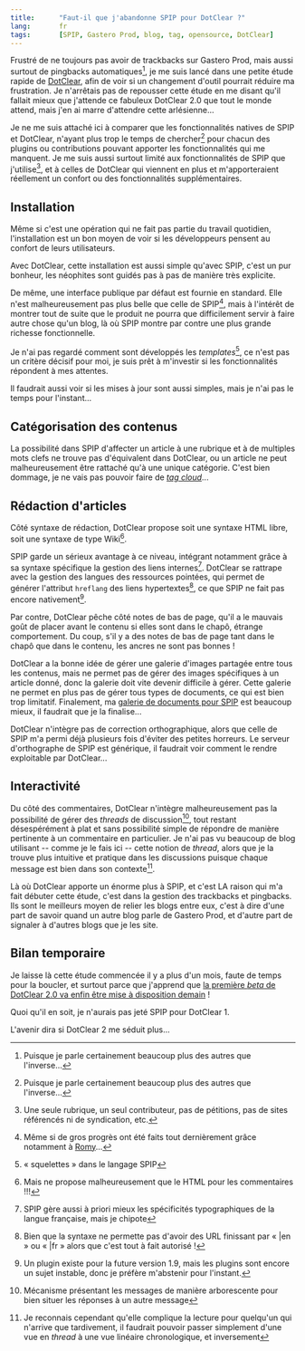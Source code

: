 ```yaml
---
title:      "Faut-il que j'abandonne SPIP pour DotClear ?"
lang:       fr
tags:       [SPIP, Gastero Prod, blog, tag, opensource, DotClear]
---
```


Frustré de ne toujours pas avoir de trackbacks sur Gastero Prod, mais aussi surtout de pingbacks automatiques[^1], je me suis lancé dans une petite étude rapide de [DotClear](http://www.dotclear.net/), afin de voir si un changement d'outil pourrait réduire ma frustration. Je n'arrêtais pas de repousser cette étude en me disant qu'il fallait mieux que j'attende ce fabuleux DotClear 2.0 que tout le monde attend, mais j'en ai marre d'attendre cette arlésienne...


[^1]: Puisque je parle certainement beaucoup plus des autres que l'inverse...

Je ne me suis attaché ici à comparer que les fonctionnalités natives de SPIP et DotClear, n'ayant plus trop le temps de chercher[^1] pour chacun des plugins ou contributions pouvant apporter les fonctionnalités qui me manquent. Je me suis aussi surtout limité aux fonctionnalités de SPIP que j'utilise[^2], et à celles de DotClear qui viennent en plus et m'apporteraient réellement un confort ou des fonctionnalités supplémentaires.

## Installation


Même si c'est une opération qui ne fait pas partie du travail quotidien, l'installation est un bon moyen de voir si les développeurs pensent au confort de leurs utilisateurs.

Avec DotClear, cette installation est aussi simple qu'avec SPIP, c'est un pur bonheur, les néophites sont guidés pas à pas de manière très explicite.

De même, une interface publique par défaut est fournie en standard. Elle n'est malheureusement pas plus belle que celle de SPIP[^3], mais à l'intérêt de montrer tout de suite que le produit ne pourra que difficilement servir à faire autre chose qu'un blog, là où SPIP montre par contre une plus grande richesse fonctionnelle.

Je n'ai pas regardé comment sont développés les *templates*[^4], ce n'est pas un critère décisif pour moi, je suis prêt à m'investir si les fonctionnalités répondent à mes attentes.

Il faudrait aussi voir si les mises à jour sont aussi simples, mais je n'ai pas le temps pour l'instant...

## Catégorisation des contenus


La possibilité dans SPIP d'affecter un article à une rubrique et à de multiples mots clefs ne trouve pas d'équivalent dans DotClear, ou un article ne peut malheureusement être rattaché qu'à une unique catégorie. C'est bien dommage, je ne vais pas pouvoir faire de *[tag cloud](art)*...

## Rédaction d'articles


Côté syntaxe de rédaction, DotClear propose soit une syntaxe HTML libre, soit une syntaxe de type Wiki[^5].

SPIP garde un sérieux avantage à ce niveau, intégrant notamment grâce à sa syntaxe spécifique la gestion des liens internes[^6]. DotClear se rattrape avec la gestion des langues des ressources pointées, qui permet de générer l'attribut `hreflang` des liens hypertextes[^7], ce que SPIP ne fait pas encore nativement[^8].

Par contre, DotClear pêche côté notes de bas de page, qu'il a le mauvais goût de placer avant le contenu si elles sont dans le chapô, étrange comportement. Du coup, s'il y a des notes de bas de page tant dans le chapô que dans le contenu, les ancres ne sont pas bonnes !

DotClear a la bonne idée de gérer une galerie d'images partagée entre tous les contenus, mais ne permet pas de gérer des images spécifiques à un article donné, donc la galerie doit vite devenir difficile à gérer. Cette galerie ne permet en plus pas de gérer tous types de documents, ce qui est bien trop limitatif. Finalement, ma [galerie de documents pour SPIP](???) est beaucoup mieux, il faudrait que je la finalise...

DotClear n'intègre pas de correction orthographique, alors que celle de SPIP m'a permi déjà plusieurs fois d'éviter des petites horreurs. Le serveur d'orthographe de SPIP est générique, il faudrait voir comment le rendre exploitable par DotClear...

## Interactivité


Du côté des commentaires, DotClear n'intègre malheureusement pas la possibilité de gérer des *threads* de discussion[^9], tout restant désespérément à plat et sans possibilité simple de répondre de manière pertinente à un commentaire en particulier. Je n'ai pas vu beaucoup de blog utilisant -- comme je le fais ici -- cette notion de *thread*, alors que je la trouve plus intuitive et pratique dans les discussions puisque chaque message est bien dans son contexte[^10].

Là où DotClear apporte un énorme plus à SPIP, et c'est LA raison qui m'a fait débuter cette étude, c'est dans la gestion des trackbacks et pingbacks. Ils sont le meilleurs moyen de relier les blogs entre eux, c'est à dire d'une part de savoir quand un autre blog parle de Gastero Prod, et d'autre part de signaler à d'autres blogs que je les site.

## Bilan temporaire


Je laisse là cette étude commencée il y a plus d'un mois, faute de temps pour la boucler, et surtout parce que j'apprend que [la première *beta* de DotClear 2.0 va enfin être mise à disposition demain](http://www.neokraft.net/post/2006/06/23/GandiBlog) !

Quoi qu'il en soit, je n'aurais pas jeté SPIP pour DotClear 1.

L'avenir dira si DotClear 2 me séduit plus...


[^1]: Et surtout de tester et tenir à jour

[^2]: Une seule rubrique, un seul contributeur, pas de pétitions, pas de sites référencés ni de syndication, etc.

[^3]: Même si de gros progrès ont été faits tout dernièrement grâce notamment à [Romy](http://romy.tetue.net/)...

[^4]: « squelettes » dans le langage SPIP

[^5]: Mais ne propose malheureusement que le HTML pour les commentaires !!!

[^6]: SPIP gère aussi à priori mieux les spécificités typographiques de la langue française, mais je chipote

[^7]: Bien que la syntaxe ne permette pas d'avoir des URL finissant par « |en » ou « |fr » alors que c'est tout à fait autorisé !

[^8]: Un plugin existe pour la future version 1.9, mais les plugins sont encore un sujet instable, donc je préfère m'abstenir pour l'instant.

[^9]: Mécanisme présentant les messages de manière arborescente pour bien situer les réponses à un autre message

[^10]: Je reconnais cependant qu'elle complique la lecture pour quelqu'un qui n'arrive que tardivement, il faudrait pouvoir passer simplement d'une vue en *thread* à une vue linéaire chronologique, et inversement
